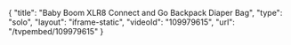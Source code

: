 {
    "title": "Baby Boom XLR8 Connect and Go Backpack Diaper Bag",
    "type": "solo",
    "layout": "iframe-static",
    "videoId": "109979615",
    "url": "\/tvpembed\/109979615"
}